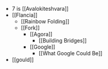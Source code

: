 - 7 is [[Avalokiteshvara]]
- [[Flancia]]
  - [[Rainbow Folding]]
  - [[Fork]]
    - [[Agora]]
      - [[Building Bridges]]
    - [[Google]]
      - [[What Google Could Be]]
- [[gould]]
